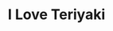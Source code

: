 ---
layout: place
title: "I Love Teriyaki"
permalink: /california/sacramento/i-love-teriyaki.html
stateAbbr: CA
stateName: California
cityName: Sacramento
place_id: ChIJ5_t2EILZmoARoKfJRR4H9Q4
photos:
  - name: >-
      places/ChIJ5_t2EILZmoARoKfJRR4H9Q4/photos/AeeoHcJn5oVNIKcDL9MQgNbneNdQj1E4kr2TVdQG4cFIy4_uz-MiU9oraoFxzMZmBAdtLir_hcsT-n1LZin9A2ZIvX5jKOuE_MWdG9XniJgjLwJvgK6oaJIfQOAj7h7zijLv1Tc1BoDZ24FCJRaBC_HDe_GHECFRYEQRWQ46AcFZPUaIexHX35obvLGdFQ8E2XRx9PUcz6WXUy5L6UbdiPiUTEmK0ynNEf0iLfbtrGhcOE7ydg6SfVyLJZm0FCYqi-Kew8ukbhOZEVHFjpRORuOeJWennhcstu0Y2QChpPcLJrcUTTBYwzYBe03R4SL8SJGNhCDJi98URArS48BtDeuEoOTdUgkFv4vXrZOlKN1ZOiPmPDGeKB8kX4wLfy7M-JlA1XzcvTpmKgnTyGSXjl5EtGlCjT0P_1o5A3uBIFC-Bn1i80OT
    widthPx: 3024
    heightPx: 4032
    authorAttributions:
      - displayName: Andy M
        uri: https://maps.google.com/maps/contrib/110695674329085502200
        photoUri: >-
          https://lh3.googleusercontent.com/a-/ALV-UjXD3RsLSzapx7DNGIzgS0oHLJB3CSanDcRBq8GNtl9_obXgVHA1mg=s100-p-k-no-mo
    flagContentUri: >-
      https://www.google.com/local/imagery/report/?cb_client=maps_api_places.places_api&image_key=!1e10!2sCIHM0ogKEICAgIDu-bGf5AE&hl=en-US
    googleMapsUri: >-
      https://www.google.com/maps/place//data=!3m4!1e2!3m2!1sCIHM0ogKEICAgIDu-bGf5AE!2e10!4m2!3m1!1s0x809ad9821076fbe7:0xef5071e45c9a7a0
  - name: >-
      places/ChIJ5_t2EILZmoARoKfJRR4H9Q4/photos/AeeoHcLVQ-WfghRRhgBUxu6Ywb_-jTHaKMJPNEXmPFgsm_jfeyH9iB0vOri_gX-UMRAPX9leJg0Gv41q_II0S-o2WzrXtFvoQTlEvXjnFfjk5nG4liLlcDTmZcUVXjaH-Z3xV5JxU-jz_z3FpWJeuwcJDj8gvJyeqEiTaNg9c-ZyS9yvU6KSxy2Vjfw1G0JbOfLN7FJJHIw4dwn38Q27XH4RH6GTOHGH5Nt5LmRfQEz4NjAW-G1In_6FoGW2Qu-cUx4Zw9DkohXX1ezivRss-Gax8AV4VObkd1HTIZMDAq1UCBhFtYLz9kVNTNVI4XZUcs8F7C454zOg7QoMkFus94Kt1_e1PMe7APru8iwZ-FgIIpPozjxHh0OOh1YNdMjG6zfNJpIWu_VB9U83XEz3EKR_ORDAKlnlwu5j1a6ja-kUxyG4R6wo
    widthPx: 4800
    heightPx: 3600
    authorAttributions:
      - displayName: Scott Deitzel
        uri: https://maps.google.com/maps/contrib/116637855194092219961
        photoUri: >-
          https://lh3.googleusercontent.com/a-/ALV-UjV39csNop1JSzrZmTEXGrxtWAicfRJW77JBzkJA4lCsxoPqoGt1=s100-p-k-no-mo
    flagContentUri: >-
      https://www.google.com/local/imagery/report/?cb_client=maps_api_places.places_api&image_key=!1e10!2sCIHM0ogKEICAgIDe0O3rkAE&hl=en-US
    googleMapsUri: >-
      https://www.google.com/maps/place//data=!3m4!1e2!3m2!1sCIHM0ogKEICAgIDe0O3rkAE!2e10!4m2!3m1!1s0x809ad9821076fbe7:0xef5071e45c9a7a0
  - name: >-
      places/ChIJ5_t2EILZmoARoKfJRR4H9Q4/photos/AeeoHcKDuNpXJqwJT5BVgq2ULcqgCtzXpOVY_rgbzAXd3rJLHPpCjhlmMMJ-ZfB2qeGVJkANi1fkTvUEcWtrBojZHqbX1VzTwdn2HmLMqJmMCoJnWmvQij-RGBho62kRPd8YXW81XG-ToXBCXMBQh0ESWYh6GbAaokoI3YrOMcoaKDN-7McT6zJQOpy17VZaN50aafoZ8u-saL1VdgCDfgXX4qRxq23tFlzXig5cKf9V5zznEbeWV3S603OMlAyvwcWNeQ49ZVUOsNwuX99DKfeR6DW-6FWzHwgtZpjoj5hfNsh0U_82ro7y-Xbeviimpx4rfRyOa9XcHsiBK2YQkddOheDUGMCAUovsDwW0hr4fg7x0CXtngIYsWs2G4HK1VBY8PBqRSvOUPvJ_MOzfTKrzDSB27aDzZQp0Fg4lAmqcVaFdvA
    widthPx: 3024
    heightPx: 4032
    authorAttributions:
      - displayName: Andy M
        uri: https://maps.google.com/maps/contrib/110695674329085502200
        photoUri: >-
          https://lh3.googleusercontent.com/a-/ALV-UjXD3RsLSzapx7DNGIzgS0oHLJB3CSanDcRBq8GNtl9_obXgVHA1mg=s100-p-k-no-mo
    flagContentUri: >-
      https://www.google.com/local/imagery/report/?cb_client=maps_api_places.places_api&image_key=!1e10!2sCIHM0ogKEICAgIDu-bGjJw&hl=en-US
    googleMapsUri: >-
      https://www.google.com/maps/place//data=!3m4!1e2!3m2!1sCIHM0ogKEICAgIDu-bGjJw!2e10!4m2!3m1!1s0x809ad9821076fbe7:0xef5071e45c9a7a0
  - name: >-
      places/ChIJ5_t2EILZmoARoKfJRR4H9Q4/photos/AeeoHcLIDxVdkvR1QDpTcTgqiS_tVxHIlKgfYHU_Rtvns72PN3LKSibPeXW1cOcWit0Ht5S8vvUqieSgt5Ej9eDkrrRxkxkRGFKvTxzMBaGVKEazG5IHhJ12vXMZ44jKX3ZlX1-z1oVXy37v5Ei81E1AJsXtLCM9ZtkWIRg2qqjF75PKauDR-g_JSD2l9ZsWVfmmQRUQqdPI1n_gVvQQ9JJyur8EG3pDMcUzxFfWKUc8xnbq0Nz8BiDvZOG33jYy_V9JxaqglK_PG4n38VdOifjSQnfusDCxwsKAjlFoeYFnbOzAK6bihy9yWgl_za2FlhFY75xKQBHyKYYyaW1UmSbKQZdIuZ9eNTawoKrpMXk6QYZ2LJ-irf_QkrNMmQqc8Q1RDD--GdpwO8m47vmzO0Jidlo7pPSogUii_n-h5mixc6Ggdp29
    widthPx: 3024
    heightPx: 4032
    authorAttributions:
      - displayName: Andy M
        uri: https://maps.google.com/maps/contrib/110695674329085502200
        photoUri: >-
          https://lh3.googleusercontent.com/a-/ALV-UjXD3RsLSzapx7DNGIzgS0oHLJB3CSanDcRBq8GNtl9_obXgVHA1mg=s100-p-k-no-mo
    flagContentUri: >-
      https://www.google.com/local/imagery/report/?cb_client=maps_api_places.places_api&image_key=!1e10!2sCIHM0ogKEICAgIDu-bG7_gE&hl=en-US
    googleMapsUri: >-
      https://www.google.com/maps/place//data=!3m4!1e2!3m2!1sCIHM0ogKEICAgIDu-bG7_gE!2e10!4m2!3m1!1s0x809ad9821076fbe7:0xef5071e45c9a7a0
  - name: >-
      places/ChIJ5_t2EILZmoARoKfJRR4H9Q4/photos/AeeoHcLHI388wVAOsE9WsFiOtAf8KrP6xUI8yjm_XWTf8Aujw-ZpPQBv1cS_qSpOmbaXsv96He4UtcUMHlHcTvuBPZiXW0lzyBLENWHcHFor_eQ6kDwjKPkldRTmiwSM_VTDkgk-xa1sqqu360Uuc1O35X-7ZyHfkbnwprTRA8cpblNnTm1w41xz8Re8Gajm0lyNEYzXDmHNGk03N7rtNyTX2B0Mb2LOHT9JsfluFSLmVxItKAggP6Mkl33ziqMe-irigL7OGSiyyl6w8BE64PG5xHyxF7gAjLgAHVBUt-d03t6MTXbf4Zyo688C5HVjUnDNdZVHv0r3H_roSMDZ9gzpGRcst-fmaDzrugDRgCDJqsu9HmwyD1vKPzAwbjkExKsuKA3fiaywPOi_ktHA3PDm7pz_39xk9QKbRp6KfNnT4YzywQ
    widthPx: 3024
    heightPx: 4032
    authorAttributions:
      - displayName: J J
        uri: https://maps.google.com/maps/contrib/110824279606175658235
        photoUri: >-
          https://lh3.googleusercontent.com/a/ACg8ocI3WXocmFna288vc_vVS8fa7dr4R8GrKcgXWCsPRTjW50Fs=s100-p-k-no-mo
    flagContentUri: >-
      https://www.google.com/local/imagery/report/?cb_client=maps_api_places.places_api&image_key=!1e10!2sCIHM0ogKEICAgID6-42pPw&hl=en-US
    googleMapsUri: >-
      https://www.google.com/maps/place//data=!3m4!1e2!3m2!1sCIHM0ogKEICAgID6-42pPw!2e10!4m2!3m1!1s0x809ad9821076fbe7:0xef5071e45c9a7a0
  - name: >-
      places/ChIJ5_t2EILZmoARoKfJRR4H9Q4/photos/AeeoHcIG4XOXEyRzX7ehYT0nK84Npa8RI-HJ0h48IIK42y5pkCqkk9DoHK5QBhLihw69HlGZaRQS5KxB53KnInh2b445ExFxPg7MN4bJ_PqmHwaXv7ja0sx0Kf1o-9_cx67rLcS_H6fs94oy6M0pg4row6VMFpSJqcrTJG4OF-NXRfS9a9DMTGFiyaGaG4HFo-calSd9if85Mt7SImErqc-CWsuPT84tErnL0QMwo1vLU98ka7g_zXeBNUbnBSrIxb_uU0_cf0LAfPSg4NkdzBWCB47z6pEyVW-i4ixNDdQ3QmKLjLCsp0ntk9rP4pUG7PHH7z5LzlZWyVELNpf3XK2XzvN87VDHfiaJ4ugR0vtPFiJb0WYTtWyiNUeNAx8guMGN2gokVPMBtIX2a9R4qTB9Su5xMVgZL0nlAXB_PX0cnz8dHn5c
    widthPx: 4032
    heightPx: 3024
    authorAttributions:
      - displayName: Andy M
        uri: https://maps.google.com/maps/contrib/110695674329085502200
        photoUri: >-
          https://lh3.googleusercontent.com/a-/ALV-UjXD3RsLSzapx7DNGIzgS0oHLJB3CSanDcRBq8GNtl9_obXgVHA1mg=s100-p-k-no-mo
    flagContentUri: >-
      https://www.google.com/local/imagery/report/?cb_client=maps_api_places.places_api&image_key=!1e10!2sCIHM0ogKEICAgIDu-bGjiQE&hl=en-US
    googleMapsUri: >-
      https://www.google.com/maps/place//data=!3m4!1e2!3m2!1sCIHM0ogKEICAgIDu-bGjiQE!2e10!4m2!3m1!1s0x809ad9821076fbe7:0xef5071e45c9a7a0
  - name: >-
      places/ChIJ5_t2EILZmoARoKfJRR4H9Q4/photos/AeeoHcICF2eTKt1ZvXQ1kw7-f1AQm53Sn2xtI7cDEk5Y3NIkURB70DVsN5dt4Cspazx5al_T04TAjTwW_ZuYnFmLwuiW6AvCelJ3xCWsiSm6r8XDjQaI3Vwb_m1NaKjoL7MPws91vLb8IjqVGTkYGLF-ohoCx9rPROLu2wEf_tD1K3KJ2ckrw44nlyLhjM1zpopAXCFfiHp8E-z7cW184LUJNzcaMYFS1SzT3cepjkPE6pxRbLulvLLCnNQBfIJcaNTXjWmns1rig4Zy5AMn0xijns_yafHpXUCGt3NJ_BONeTbpZp90iH3gyacLtC-1Ma5kkt-QlChoEdiuULcyl4NJ50o-W1NjIUDXMApo6HfJdygqDaqS-B9LXBW36CR7EDhncP-czc02lf-sG2SKE0-GXrZeF45gC_iEbd5yPpVF9XZIUA
    widthPx: 3600
    heightPx: 4800
    authorAttributions:
      - displayName: Scott Deitzel
        uri: https://maps.google.com/maps/contrib/116637855194092219961
        photoUri: >-
          https://lh3.googleusercontent.com/a-/ALV-UjV39csNop1JSzrZmTEXGrxtWAicfRJW77JBzkJA4lCsxoPqoGt1=s100-p-k-no-mo
    flagContentUri: >-
      https://www.google.com/local/imagery/report/?cb_client=maps_api_places.places_api&image_key=!1e10!2sCIHM0ogKEICAgIDe0O3LOw&hl=en-US
    googleMapsUri: >-
      https://www.google.com/maps/place//data=!3m4!1e2!3m2!1sCIHM0ogKEICAgIDe0O3LOw!2e10!4m2!3m1!1s0x809ad9821076fbe7:0xef5071e45c9a7a0
  - name: >-
      places/ChIJ5_t2EILZmoARoKfJRR4H9Q4/photos/AeeoHcJ1sUdLhNyJkdTO5kDXOViS6SKPJVOXPsul2_aNCFl4tOutNVjtT7YuX0Uxv7t-EtrnK4U8_b3B07P1VA-roVq8tXnoBvw-Zrg_Nlb9wUgALk4J5dTc4Fwp5B-a4sK2Cvo1NdXknLNm2yqtORIvL2k3BAk3v14qWtBXGRIAb9tR07VuPWohYDvwTPJf2z9GGXiBCP1-siXe--Hc4Fei76HJjg5E6artESTEB56XABO1LbSx79pNhayWbVP2n34rAss17iNIud4wt3jb90GMLSZ5jgchzX_OxCjUd9qX0JqnBp7OxZdMCwhDUNrr4DvmrmhREnVS109MgayUx4f4VXMoVlMEydOkzFSdZPKcLon7WObn00r3m4DKcA0ae3HAiyjLwcMimDtDiHAUrmlihhSK1CvitJvS2Lxzl7knJGnmYw
    widthPx: 3024
    heightPx: 4032
    authorAttributions:
      - displayName: Miss Noela
        uri: https://maps.google.com/maps/contrib/112189968546086035462
        photoUri: >-
          https://lh3.googleusercontent.com/a-/ALV-UjXr4iwBARQuugjIIuk5k0h3IkLH4AdabMKjM5LyD0lP8oVZov54=s100-p-k-no-mo
    flagContentUri: >-
      https://www.google.com/local/imagery/report/?cb_client=maps_api_places.places_api&image_key=!1e10!2sCIHM0ogKEICAgIDXoKXTTg&hl=en-US
    googleMapsUri: >-
      https://www.google.com/maps/place//data=!3m4!1e2!3m2!1sCIHM0ogKEICAgIDXoKXTTg!2e10!4m2!3m1!1s0x809ad9821076fbe7:0xef5071e45c9a7a0
  - name: >-
      places/ChIJ5_t2EILZmoARoKfJRR4H9Q4/photos/AeeoHcIdJAsUMXJ_qb3GgUDMxUihyEN2pJiKmvKR6KiZh9yXndKwnnEazDLy8meMAZCJdgfmsD3fzLtl1-H7D8yZwnjOzt_pjfydD5bG5BPJ69l2kQ1O-hTWKEFAD1ulGtE25HSTOapatkmGUmozaxmA1Tp6rY9CJ1nU0r2WkKdVCkIHONd3ai9ve4zA94nDkP-R1kgamjXGqh53-rR3vAtTYv_oJ5g4D_kvnGP2xc5ht7mYFv7uEPKZgaNhEgFRnq-6OGew_tx-gPrY_-EG6ISeMNQp77MIOJRfBNr7jRyZJ7vCKkQasHC6zvakM3psyRO1afsFNYaZFKOQjB1dDT8EAQD2IV6GkhpLIVJANaNeLxcp8zDonKPn_DBfgvdCaDmX_BsHTK1qdpbGrN0OVtB3bgaOGJnQojNVZGzTT4CsJ4A7Kw
    widthPx: 3378
    heightPx: 4500
    authorAttributions:
      - displayName: Days Made New With Keeks Key
        uri: https://maps.google.com/maps/contrib/116770738213446728073
        photoUri: >-
          https://lh3.googleusercontent.com/a-/ALV-UjXS79cCzmLqoE29Rg8kLyhl04HiA3ccXC2p_oawoqR4K-lTxGWNpw=s100-p-k-no-mo
    flagContentUri: >-
      https://www.google.com/local/imagery/report/?cb_client=maps_api_places.places_api&image_key=!1e10!2sCIHM0ogKEICAgICZyorkeA&hl=en-US
    googleMapsUri: >-
      https://www.google.com/maps/place//data=!3m4!1e2!3m2!1sCIHM0ogKEICAgICZyorkeA!2e10!4m2!3m1!1s0x809ad9821076fbe7:0xef5071e45c9a7a0
  - name: >-
      places/ChIJ5_t2EILZmoARoKfJRR4H9Q4/photos/AeeoHcJREQcUtCTxzFkt0PW450RylDnejPQBY0s326vW3MJIvPqY8aoHQ25hRWUl6jLtSRYQAL3jRq7V8edtNGSJaR4QjoyXrTfobsqMMnelln2lA5zj0Qgf5p6LkyLR1IlQNqdx3k4EhMNMJmYEvVxsFdHpFSMExVV6LeHl4oPtXisV7wJyakpjEemKRuUo3UIFm2TxdF4msudbzyCXWMdRhw0dLmd1rrIjq5oO32pavL5cvRBAkBCpEwhXR1WMLLIXTQwvYTpBqAU9vKPgIqUkCsIv3nA4xdGaUyqCRqljFiyJ0XwM6ehLkvdifZz4vZlWAFcPPRDY09yRueTggnPONMPnl_anYrx5-xk_eR4PoBdsm2l9pex7X6IPIG-d05xulSp8JO5ZIp7c2e6qHah1eD_ciLp_mkKs1RTNq6B0ggE
    widthPx: 4128
    heightPx: 3096
    authorAttributions:
      - displayName: Jessica **
        uri: https://maps.google.com/maps/contrib/114206113724635705305
        photoUri: >-
          https://lh3.googleusercontent.com/a-/ALV-UjWRRpdhJEW5152mvai5lzvOzF714rw9R8Dmf0QvOX8XhFW2vdwT=s100-p-k-no-mo
    flagContentUri: >-
      https://www.google.com/local/imagery/report/?cb_client=maps_api_places.places_api&image_key=!1e10!2sCIHM0ogKEICAgID0x97YJg&hl=en-US
    googleMapsUri: >-
      https://www.google.com/maps/place//data=!3m4!1e2!3m2!1sCIHM0ogKEICAgID0x97YJg!2e10!4m2!3m1!1s0x809ad9821076fbe7:0xef5071e45c9a7a0
address: 2617 Marconi Ave, Sacramento, CA 95821, USA
street: 2617 Marconi Ave
city: Sacramento
state: CA
zip: '95821'
country: USA
neighborhood: null
latitude: '38.618472'
longitude: '-121.400489'
accessibility_options:
  wheelchairAccessibleParking: true
  wheelchairAccessibleEntrance: true
  wheelchairAccessibleRestroom: true
  wheelchairAccessibleSeating: true
business_status: OPERATIONAL
name: I Love Teriyaki
google_maps_links:
  directionsUri: >-
    https://www.google.com/maps/dir//''/data=!4m7!4m6!1m1!4e2!1m2!1m1!1s0x809ad9821076fbe7:0xef5071e45c9a7a0!3e0
  placeUri: https://maps.google.com/?cid=1077775512426358688
  writeAReviewUri: >-
    https://www.google.com/maps/place//data=!4m3!3m2!1s0x809ad9821076fbe7:0xef5071e45c9a7a0!12e1
  reviewsUri: >-
    https://www.google.com/maps/place//data=!4m4!3m3!1s0x809ad9821076fbe7:0xef5071e45c9a7a0!9m1!1b1
  photosUri: >-
    https://www.google.com/maps/place//data=!4m3!3m2!1s0x809ad9821076fbe7:0xef5071e45c9a7a0!10e5
primary_type: Sushi Restaurant
opening_hours:
  regular: null
  current: null
secondary_opening_hours:
  regular:
    weekdayDescriptions: null
    type: null
  current:
    weekdayDescriptions: null
    type: null
phone: null
price_level: null
price_range: null
rating: null
rating_count: 0
website: null
description: null
reviews: null
parking_options: null
payment_options: null
allow_dogs: null
curbside_pickup: null
delivery: null
dine_in: null
good_for_children: null
good_for_groups: null
good_for_sports: null
live_music: null
menu_for_children: null
outdoor_seating: null
reservable: null
restroom: null
serves_beer: null
serves_breakfast: null
serves_brunch: null
serves_cocktails: null
serves_coffee: null
serves_dinner: null
serves_dessert: null
serves_lunch: null
serves_vegetarian_food: null
serves_wine: null
takeout: null

---